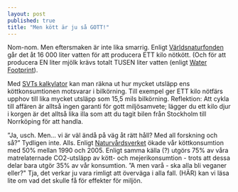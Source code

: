 ```yaml
---
layout: post
published: true
title: "Men kött är ju så GOTT!"
---
```



Nom-nom. Men eftersmaken är inte lika smarrig. Enligt [Världsnaturfonden](http://www.wwf.se/vrt-arbete/klimat/min-vardag/artikelarkiv/1517751-min-vardag-glm-snabba-duschar-spara-vatten-p-riktigt) går det åt 16 000 liter vatten för att producera ETT kilo nötkött. (Och för att producera EN liter mjölk krävs totalt TUSEN liter vatten (enligt [Water Footprint](http://waterfootprint.org/media/downloads/Hoekstra-2008-WaterfootprintFood.pdf)).

Med [SVTs kalkylator](http://pejl.svt.se/kottkalkylator/ "SVT Köttkalkylator") kan man räkna ut hur mycket utsläpp ens köttkonsumtionen motsvarar i bilkörning. Till exempel ger ETT kilo nötfärs upphov till lika mycket utsläpp som 15,5 mils bilkörning. Reflektion: Att cykla till affären är alltså ingen garanti för gott miljösamvete; lägger du ett kilo djur i korgen är det alltså lika illa som att du tagit bilen från Stockholm till Norrköping för att handla.

”Ja, usch. Men... vi är väl ändå på väg åt rätt håll? Med all forskning och så?” Tydligen inte. Alls. Enligt [Naturvårdsverket](http://www.naturvardsverket.se/Documents/publikationer6400/978-91-620-6456-3.pdf "Naturvårdsverket - Hållbara konsumtionsmönster") ökade vår köttkonsumtion med 50% mellan 1990 och 2005. Enligt samma källa (?) utgörs 75% av våra matrelaternade CO2-utsläpp av kött- och mejerikonsumtion - trots att dessa delar bara utgör 35% av vår konsumtion. ”A men varå - ska alla bli veganer eller?" Tja, det verkar ju vara rimligt att överväga i alla fall. (HÄR) kan vi läsa lite om vad det skulle få för effekter för miljön.
